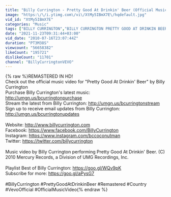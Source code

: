 ```yaml
---
title: "Billy Currington - Pretty Good At Drinkin' Beer (Official Music Video)"
image: "https:\/\/i.ytimg.com\/vi\/XtMy5IBmX7E\/hqdefault.jpg"
vid_id: "XtMy5IBmX7E"
categories: "Music"
tags: ["BILLY CURRINGTON","BILLY CURRINGTON PRETTY GOOD AT DRINKIN BEER","PRETTY GOOD AT DRINKIN BEER"]
date: "2021-11-23T09:31:44+03:00"
vid_date: "2010-07-16T23:07:44Z"
duration: "PT3M38S"
viewcount: "56658382"
likeCount: "195721"
dislikeCount: "11701"
channel: "BillyCurringtonVEVO"
---
```

{% raw %}REMASTERED IN HD!<br />Check out the official music video for &quot;Pretty Good At Drinkin' Beer&quot; by Billy Currington <br />Purchase Billy Currington's latest music: <a rel="nofollow" target="blank" href="http://umgn.us/bcurringtonpurchase">http://umgn.us/bcurringtonpurchase</a><br />Stream the latest from Billy Currington: <a rel="nofollow" target="blank" href="http://umgn.us/bcurringtonstream">http://umgn.us/bcurringtonstream</a><br />Sign up to receive email updates from Billy Currington: <a rel="nofollow" target="blank" href="http://umgn.us/bcurringtonupdates">http://umgn.us/bcurringtonupdates</a><br /><br />Website: <a rel="nofollow" target="blank" href="http://www.billycurrington.com">http://www.billycurrington.com</a><br />Facebook: <a rel="nofollow" target="blank" href="https://www.facebook.com/BillyCurrington">https://www.facebook.com/BillyCurrington</a><br />Instagram: <a rel="nofollow" target="blank" href="https://www.instagram.com/bccoconutman">https://www.instagram.com/bccoconutman</a><br />Twitter: <a rel="nofollow" target="blank" href="https://twitter.com/billycurrington">https://twitter.com/billycurrington</a><br /><br />Music video by Billy Currington performing Pretty Good At Drinkin' Beer. (C) 2010 Mercury Records, a Division of UMG Recordings, Inc.<br /><br />Playlist Best of Billy Currington: <a rel="nofollow" target="blank" href="https://goo.gl/WQv9pK">https://goo.gl/WQv9pK</a><br />Subscribe for more: <a rel="nofollow" target="blank" href="https://goo.gl/aPysG7">https://goo.gl/aPysG7</a><br /><br />#BillyCurrington #PrettyGoodAtDrinkinBeer #Remastered #Country #VevoOfficial #OfficialMusicVideo{% endraw %}
